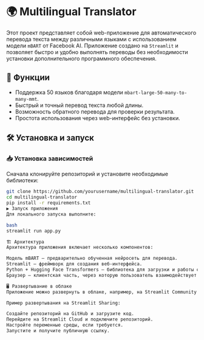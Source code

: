 # 🌍 Multilingual Translator  

Этот проект представляет собой web-приложение для автоматического перевода текста между различными языками с использованием модели `mBART` от Facebook AI. Приложение создано на `Streamlit` и позволяет быстро и удобно выполнять переводы без необходимости установки дополнительного программного обеспечения.  

## 🚀 Функции  

- Поддержка 50 языков благодаря модели `mbart-large-50-many-to-many-mmt`. 
- Быстрый и точный перевод текста любой длины.  
- Возможность обратного перевода для проверки результата.  
- Простота использования через web-интерфейс без установки.  

## 🛠️ Установка и запуск  

### 📥 Установка зависимостей  

Сначала клонируйте репозиторий и установите необходимые библиотеки:  

```bash
git clone https://github.com/yourusername/multilingual-translator.git  
cd multilingual-translator  
pip install -r requirements.txt  
▶ Запуск приложения
Для локального запуска выполните:

bash
streamlit run app.py  

🏗️ Архитектура
Архитектура приложения включает несколько компонентов:

Модель mBART – предварительно обученная нейросеть для перевода.
Streamlit – фреймворк для создания веб-интерфейса.
Python + Hugging Face Transformers – библиотека для загрузки и работы с моделью.
Браузер – клиентская часть, через которую пользователь взаимодействует с приложением.

🖥️ Развертывание в облаке
Приложение можно развернуть в облаке, например, на Streamlit Community Cloud, Heroku или Google Cloud Run.

Пример развертывания на Streamlit Sharing:

Создайте репозиторий на GitHub и загрузите код.
Перейдите на Streamlit Cloud и подключите репозиторий.
Настройте переменные среды, если требуется.
Запустите и получите публичную ссылку.
